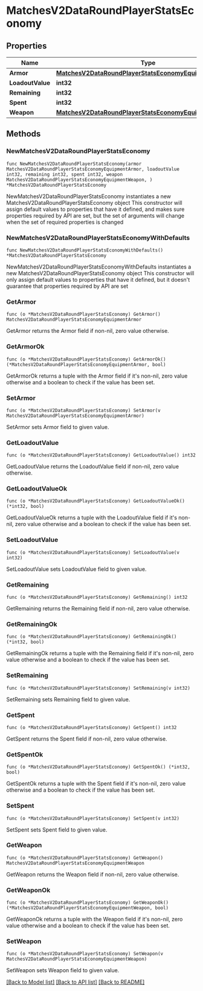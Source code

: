 # MatchesV2DataRoundPlayerStatsEconomy

## Properties

Name | Type | Description | Notes
------------ | ------------- | ------------- | -------------
**Armor** | [**MatchesV2DataRoundPlayerStatsEconomyEquipmentArmor**](MatchesV2DataRoundPlayerStatsEconomyEquipmentArmor.md) |  | 
**LoadoutValue** | **int32** |  | 
**Remaining** | **int32** |  | 
**Spent** | **int32** |  | 
**Weapon** | [**MatchesV2DataRoundPlayerStatsEconomyEquipmentWeapon**](MatchesV2DataRoundPlayerStatsEconomyEquipmentWeapon.md) |  | 

## Methods

### NewMatchesV2DataRoundPlayerStatsEconomy

`func NewMatchesV2DataRoundPlayerStatsEconomy(armor MatchesV2DataRoundPlayerStatsEconomyEquipmentArmor, loadoutValue int32, remaining int32, spent int32, weapon MatchesV2DataRoundPlayerStatsEconomyEquipmentWeapon, ) *MatchesV2DataRoundPlayerStatsEconomy`

NewMatchesV2DataRoundPlayerStatsEconomy instantiates a new MatchesV2DataRoundPlayerStatsEconomy object
This constructor will assign default values to properties that have it defined,
and makes sure properties required by API are set, but the set of arguments
will change when the set of required properties is changed

### NewMatchesV2DataRoundPlayerStatsEconomyWithDefaults

`func NewMatchesV2DataRoundPlayerStatsEconomyWithDefaults() *MatchesV2DataRoundPlayerStatsEconomy`

NewMatchesV2DataRoundPlayerStatsEconomyWithDefaults instantiates a new MatchesV2DataRoundPlayerStatsEconomy object
This constructor will only assign default values to properties that have it defined,
but it doesn't guarantee that properties required by API are set

### GetArmor

`func (o *MatchesV2DataRoundPlayerStatsEconomy) GetArmor() MatchesV2DataRoundPlayerStatsEconomyEquipmentArmor`

GetArmor returns the Armor field if non-nil, zero value otherwise.

### GetArmorOk

`func (o *MatchesV2DataRoundPlayerStatsEconomy) GetArmorOk() (*MatchesV2DataRoundPlayerStatsEconomyEquipmentArmor, bool)`

GetArmorOk returns a tuple with the Armor field if it's non-nil, zero value otherwise
and a boolean to check if the value has been set.

### SetArmor

`func (o *MatchesV2DataRoundPlayerStatsEconomy) SetArmor(v MatchesV2DataRoundPlayerStatsEconomyEquipmentArmor)`

SetArmor sets Armor field to given value.


### GetLoadoutValue

`func (o *MatchesV2DataRoundPlayerStatsEconomy) GetLoadoutValue() int32`

GetLoadoutValue returns the LoadoutValue field if non-nil, zero value otherwise.

### GetLoadoutValueOk

`func (o *MatchesV2DataRoundPlayerStatsEconomy) GetLoadoutValueOk() (*int32, bool)`

GetLoadoutValueOk returns a tuple with the LoadoutValue field if it's non-nil, zero value otherwise
and a boolean to check if the value has been set.

### SetLoadoutValue

`func (o *MatchesV2DataRoundPlayerStatsEconomy) SetLoadoutValue(v int32)`

SetLoadoutValue sets LoadoutValue field to given value.


### GetRemaining

`func (o *MatchesV2DataRoundPlayerStatsEconomy) GetRemaining() int32`

GetRemaining returns the Remaining field if non-nil, zero value otherwise.

### GetRemainingOk

`func (o *MatchesV2DataRoundPlayerStatsEconomy) GetRemainingOk() (*int32, bool)`

GetRemainingOk returns a tuple with the Remaining field if it's non-nil, zero value otherwise
and a boolean to check if the value has been set.

### SetRemaining

`func (o *MatchesV2DataRoundPlayerStatsEconomy) SetRemaining(v int32)`

SetRemaining sets Remaining field to given value.


### GetSpent

`func (o *MatchesV2DataRoundPlayerStatsEconomy) GetSpent() int32`

GetSpent returns the Spent field if non-nil, zero value otherwise.

### GetSpentOk

`func (o *MatchesV2DataRoundPlayerStatsEconomy) GetSpentOk() (*int32, bool)`

GetSpentOk returns a tuple with the Spent field if it's non-nil, zero value otherwise
and a boolean to check if the value has been set.

### SetSpent

`func (o *MatchesV2DataRoundPlayerStatsEconomy) SetSpent(v int32)`

SetSpent sets Spent field to given value.


### GetWeapon

`func (o *MatchesV2DataRoundPlayerStatsEconomy) GetWeapon() MatchesV2DataRoundPlayerStatsEconomyEquipmentWeapon`

GetWeapon returns the Weapon field if non-nil, zero value otherwise.

### GetWeaponOk

`func (o *MatchesV2DataRoundPlayerStatsEconomy) GetWeaponOk() (*MatchesV2DataRoundPlayerStatsEconomyEquipmentWeapon, bool)`

GetWeaponOk returns a tuple with the Weapon field if it's non-nil, zero value otherwise
and a boolean to check if the value has been set.

### SetWeapon

`func (o *MatchesV2DataRoundPlayerStatsEconomy) SetWeapon(v MatchesV2DataRoundPlayerStatsEconomyEquipmentWeapon)`

SetWeapon sets Weapon field to given value.



[[Back to Model list]](../README.md#documentation-for-models) [[Back to API list]](../README.md#documentation-for-api-endpoints) [[Back to README]](../README.md)


